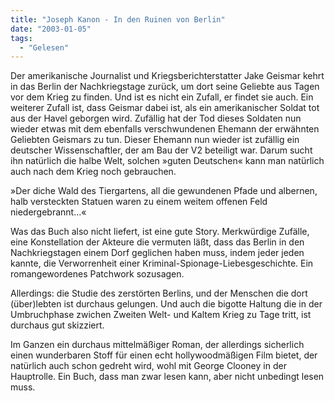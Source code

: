 ```yaml
---
title: "Joseph Kanon - In den Ruinen von Berlin"
date: "2003-01-05"
tags:
  - "Gelesen"
---
```


Der amerikanische Journalist und Kriegsberichterstatter Jake Geismar kehrt in das Berlin der Nachkriegstage zurück, um dort seine Geliebte aus Tagen vor dem Krieg zu finden. Und ist es nicht ein Zufall, er findet sie auch. Ein weiterer Zufall ist, dass Geismar dabei ist, als ein amerikanischer Soldat tot aus der Havel geborgen wird. Zufällig hat der Tod dieses Soldaten nun wieder etwas mit dem ebenfalls verschwundenen Ehemann der erwähnten Geliebten Geismars zu tun. Dieser Ehemann nun wieder ist zufällig ein deutscher Wissenschaftler, der am Bau der V2 beteiligt war. Darum sucht ihn natürlich die halbe Welt, solchen »guten Deutschen« kann man natürlich auch nach dem Krieg noch gebrauchen.

»Der diche Wald des Tiergartens, all die gewundenen Pfade und albernen, halb versteckten Statuen waren zu einem weitem offenen Feld niedergebrannt…«

Was das Buch also nicht liefert, ist eine gute Story. Merkwürdige Zufälle, eine Konstellation der Akteure die vermuten läßt, dass das Berlin in den Nachkriegstagen einem Dorf geglichen haben muss, indem jeder jeden kannte, die Verworrenheit einer Kriminal-Spionage-Liebesgeschichte. Ein romangewordenes Patchwork sozusagen.

Allerdings: die Studie des zerstörten Berlins, und der Menschen die dort (über)lebten ist durchaus gelungen. Und auch die bigotte Haltung die in der Umbruchphase zwichen Zweiten Welt- und Kaltem Krieg zu Tage tritt, ist durchaus gut skizziert.

Im Ganzen ein durchaus mittelmäßiger Roman, der allerdings sicherlich einen wunderbaren Stoff für einen echt hollywoodmäßigen Film bietet, der natürlich auch schon gedreht wird, wohl mit George Clooney in der Hauptrolle. Ein Buch, dass man zwar lesen kann, aber nicht unbedingt lesen muss.
